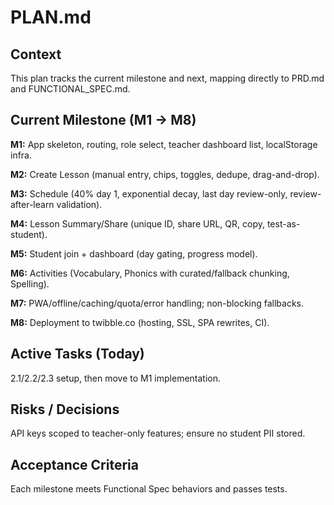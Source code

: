 # PLAN.md

## Context

This plan tracks the current milestone and next, mapping directly to PRD.md and FUNCTIONAL_SPEC.md.

## Current Milestone (M1 → M8)

**M1:** App skeleton, routing, role select, teacher dashboard list, localStorage infra.

**M2:** Create Lesson (manual entry, chips, toggles, dedupe, drag-and-drop).

**M3:** Schedule (40% day 1, exponential decay, last day review-only, review-after-learn validation).

**M4:** Lesson Summary/Share (unique ID, share URL, QR, copy, test-as-student).

**M5:** Student join + dashboard (day gating, progress model).

**M6:** Activities (Vocabulary, Phonics with curated/fallback chunking, Spelling).

**M7:** PWA/offline/caching/quota/error handling; non-blocking fallbacks.

**M8:** Deployment to twibble.co (hosting, SSL, SPA rewrites, CI).

## Active Tasks (Today)

2.1/2.2/2.3 setup, then move to M1 implementation.

## Risks / Decisions

API keys scoped to teacher-only features; ensure no student PII stored.

## Acceptance Criteria

Each milestone meets Functional Spec behaviors and passes tests.
